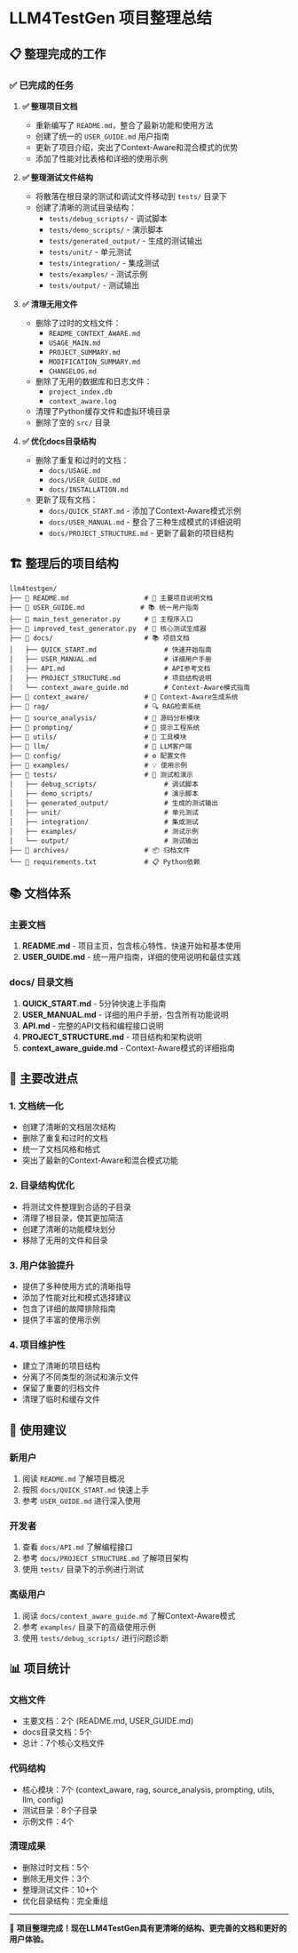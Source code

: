 # LLM4TestGen 项目整理总结

## 📋 整理完成的工作

### ✅ 已完成的任务

1. **✅ 整理项目文档**
   - 重新编写了 `README.md`，整合了最新功能和使用方法
   - 创建了统一的 `USER_GUIDE.md` 用户指南
   - 更新了项目介绍，突出了Context-Aware和混合模式的优势
   - 添加了性能对比表格和详细的使用示例

2. **✅ 整理测试文件结构**
   - 将散落在根目录的测试和调试文件移动到 `tests/` 目录下
   - 创建了清晰的测试目录结构：
     - `tests/debug_scripts/` - 调试脚本
     - `tests/demo_scripts/` - 演示脚本
     - `tests/generated_output/` - 生成的测试输出
     - `tests/unit/` - 单元测试
     - `tests/integration/` - 集成测试
     - `tests/examples/` - 测试示例
     - `tests/output/` - 测试输出

3. **✅ 清理无用文件**
   - 删除了过时的文档文件：
     - `README_CONTEXT_AWARE.md`
     - `USAGE_MAIN.md`
     - `PROJECT_SUMMARY.md`
     - `MODIFICATION_SUMMARY.md`
     - `CHANGELOG.md`
   - 删除了无用的数据库和日志文件：
     - `project_index.db`
     - `context_aware.log`
   - 清理了Python缓存文件和虚拟环境目录
   - 删除了空的 `src/` 目录

4. **✅ 优化docs目录结构**
   - 删除了重复和过时的文档：
     - `docs/USAGE.md`
     - `docs/USER_GUIDE.md`
     - `docs/INSTALLATION.md`
   - 更新了现有文档：
     - `docs/QUICK_START.md` - 添加了Context-Aware模式示例
     - `docs/USER_MANUAL.md` - 整合了三种生成模式的详细说明
     - `docs/PROJECT_STRUCTURE.md` - 更新了最新的项目结构

## 🏗️ 整理后的项目结构

```
llm4testgen/
├── 📄 README.md                   # 🌟 主要项目说明文档
├── 📄 USER_GUIDE.md              # 📚 统一用户指南
├── 📄 main_test_generator.py      # 🌟 主程序入口
├── 📄 improved_test_generator.py  # 🌟 核心测试生成器
├── 📁 docs/                       # 📚 项目文档
│   ├── QUICK_START.md                 # 快速开始指南
│   ├── USER_MANUAL.md                 # 详细用户手册
│   ├── API.md                         # API参考文档
│   ├── PROJECT_STRUCTURE.md           # 项目结构说明
│   └── context_aware_guide.md         # Context-Aware模式指南
├── 📁 context_aware/              # 🧠 Context-Aware生成系统
├── 📁 rag/                        # 🔍 RAG检索系统
├── 📁 source_analysis/            # 🌳 源码分析模块
├── 📁 prompting/                  # 📝 提示工程系统
├── 📁 utils/                      # 🔧 工具模块
├── 📁 llm/                        # 🤖 LLM客户端
├── 📁 config/                     # ⚙️ 配置文件
├── 📁 examples/                   # 💡 使用示例
├── 📁 tests/                      # 🧪 测试和演示
│   ├── debug_scripts/                 # 调试脚本
│   ├── demo_scripts/                  # 演示脚本
│   ├── generated_output/              # 生成的测试输出
│   ├── unit/                          # 单元测试
│   ├── integration/                   # 集成测试
│   ├── examples/                      # 测试示例
│   └── output/                        # 测试输出
├── 📁 archives/                   # 📦 归档文件
└── 📄 requirements.txt            # 📋 Python依赖
```

## 📚 文档体系

### 主要文档
1. **README.md** - 项目主页，包含核心特性、快速开始和基本使用
2. **USER_GUIDE.md** - 统一用户指南，详细的使用说明和最佳实践

### docs/ 目录文档
1. **QUICK_START.md** - 5分钟快速上手指南
2. **USER_MANUAL.md** - 详细的用户手册，包含所有功能说明
3. **API.md** - 完整的API文档和编程接口说明
4. **PROJECT_STRUCTURE.md** - 项目结构和架构说明
5. **context_aware_guide.md** - Context-Aware模式的详细指南

## 🎯 主要改进点

### 1. 文档统一化
- 创建了清晰的文档层次结构
- 删除了重复和过时的文档
- 统一了文档风格和格式
- 突出了最新的Context-Aware和混合模式功能

### 2. 目录结构优化
- 将测试文件整理到合适的子目录
- 清理了根目录，使其更加简洁
- 创建了清晰的功能模块划分
- 移除了无用的文件和目录

### 3. 用户体验提升
- 提供了多种使用方式的清晰指导
- 添加了性能对比和模式选择建议
- 包含了详细的故障排除指南
- 提供了丰富的使用示例

### 4. 项目维护性
- 建立了清晰的项目结构
- 分离了不同类型的测试和演示文件
- 保留了重要的归档文件
- 清理了临时和缓存文件

## 🚀 使用建议

### 新用户
1. 阅读 `README.md` 了解项目概况
2. 按照 `docs/QUICK_START.md` 快速上手
3. 参考 `USER_GUIDE.md` 进行深入使用

### 开发者
1. 查看 `docs/API.md` 了解编程接口
2. 参考 `docs/PROJECT_STRUCTURE.md` 了解项目架构
3. 使用 `tests/` 目录下的示例进行测试

### 高级用户
1. 阅读 `docs/context_aware_guide.md` 了解Context-Aware模式
2. 参考 `examples/` 目录下的高级使用示例
3. 使用 `tests/debug_scripts/` 进行问题诊断

## 📊 项目统计

### 文档文件
- 主要文档：2个 (README.md, USER_GUIDE.md)
- docs目录文档：5个
- 总计：7个核心文档文件

### 代码结构
- 核心模块：7个 (context_aware, rag, source_analysis, prompting, utils, llm, config)
- 测试目录：8个子目录
- 示例文件：4个

### 清理成果
- 删除过时文档：5个
- 删除无用文件：3个
- 整理测试文件：10+个
- 优化目录结构：完全重组

---

🎉 **项目整理完成！现在LLM4TestGen具有更清晰的结构、更完善的文档和更好的用户体验。**
